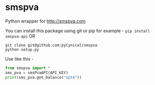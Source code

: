 # smspva
Python wrapper for http://smspva.com

You can install this package using git or pip for example -
 ```pip install smspva-api```
 OR 
 ```
 git clone git@github.com:pyCynical/smspva
 python setup.py
 ```
 
 Use like this - 
 ```python
from smspva import *
sms_pva = smsPvaAPI(API_KEY)
print(sms_pva.get_balance("opt4"))
```
